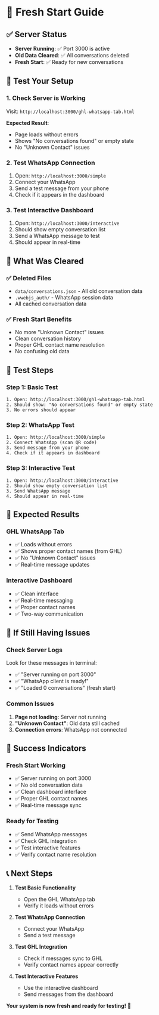 # 🎉 Fresh Start Guide

## ✅ Server Status
- **Server Running**: ✅ Port 3000 is active
- **Old Data Cleared**: ✅ All conversations deleted
- **Fresh Start**: ✅ Ready for new conversations

## 🚀 Test Your Setup

### 1. **Check Server is Working**
Visit: `http://localhost:3000/ghl-whatsapp-tab.html`

**Expected Result**: 
- Page loads without errors
- Shows "No conversations found" or empty state
- No "Unknown Contact" issues

### 2. **Test WhatsApp Connection**
1. Open: `http://localhost:3000/simple`
2. Connect your WhatsApp
3. Send a test message from your phone
4. Check if it appears in the dashboard

### 3. **Test Interactive Dashboard**
1. Open: `http://localhost:3000/interactive`
2. Should show empty conversation list
3. Send a WhatsApp message to test
4. Should appear in real-time

## 🔧 What Was Cleared

### ✅ **Deleted Files**
- `data/conversations.json` - All old conversation data
- `.wwebjs_auth/` - WhatsApp session data
- All cached conversation data

### ✅ **Fresh Start Benefits**
- No more "Unknown Contact" issues
- Clean conversation history
- Proper GHL contact name resolution
- No confusing old data

## 📱 Test Steps

### **Step 1: Basic Test**
```
1. Open: http://localhost:3000/ghl-whatsapp-tab.html
2. Should show: "No conversations found" or empty state
3. No errors should appear
```

### **Step 2: WhatsApp Test**
```
1. Open: http://localhost:3000/simple
2. Connect WhatsApp (scan QR code)
3. Send message from your phone
4. Check if it appears in dashboard
```

### **Step 3: Interactive Test**
```
1. Open: http://localhost:3000/interactive
2. Should show empty conversation list
3. Send WhatsApp message
4. Should appear in real-time
```

## 🎯 Expected Results

### **GHL WhatsApp Tab**
- ✅ Loads without errors
- ✅ Shows proper contact names (from GHL)
- ✅ No "Unknown Contact" issues
- ✅ Real-time message updates

### **Interactive Dashboard**
- ✅ Clean interface
- ✅ Real-time messaging
- ✅ Proper contact names
- ✅ Two-way communication

## 🚨 If Still Having Issues

### **Check Server Logs**
Look for these messages in terminal:
- ✅ "Server running on port 3000"
- ✅ "WhatsApp client is ready!"
- ✅ "Loaded 0 conversations" (fresh start)

### **Common Issues**
1. **Page not loading**: Server not running
2. **"Unknown Contact"**: Old data still cached
3. **Connection errors**: WhatsApp not connected

## 🎉 Success Indicators

### **Fresh Start Working**
- ✅ Server running on port 3000
- ✅ No old conversation data
- ✅ Clean dashboard interface
- ✅ Proper GHL contact names
- ✅ Real-time message sync

### **Ready for Testing**
- ✅ Send WhatsApp messages
- ✅ Check GHL integration
- ✅ Test interactive features
- ✅ Verify contact name resolution

## 📞 Next Steps

1. **Test Basic Functionality**
   - Open the GHL WhatsApp tab
   - Verify it loads without errors

2. **Test WhatsApp Connection**
   - Connect your WhatsApp
   - Send a test message

3. **Test GHL Integration**
   - Check if messages sync to GHL
   - Verify contact names appear correctly

4. **Test Interactive Features**
   - Use the interactive dashboard
   - Send messages from the dashboard

**Your system is now fresh and ready for testing!** 🚀
